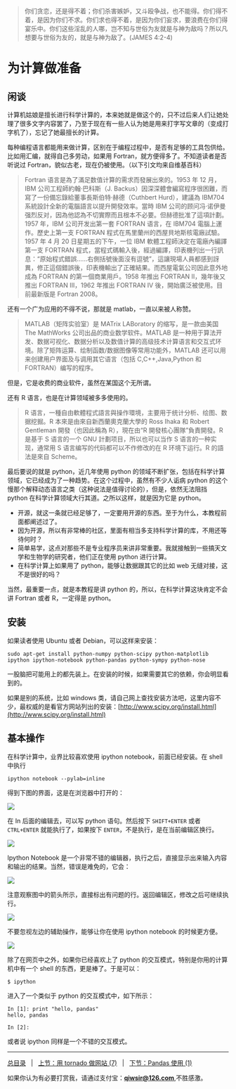 >你们贪恋，还是得不着；你们杀害嫉妒，又斗殴争战，也不能得。你们得不着，是因为你们不求。你们求也得不着，是因为你们妄求，要浪费在你们得宴乐中。你们这些淫乱的人哪，岂不知与世俗为友就是与神为敌吗？所以凡想要与世俗为友的，就是与神为敌了。(JAMES 4:2-4)

# 为计算做准备

## 闲谈

计算机姑娘是擅长进行科学计算的，本来她就是做这个的，只不过后来人们让她处理了很多文字内容罢了，乃至于现在有一些人认为她是用来打字写文章的（变成打字机了），忘记了她最擅长的计算。

每种编程语言都能用来做计算，区别在于编程过程中，是否有足够的工具包供给。比如用汇编，就得自己多劳动，如果用 Fortran，就方便得多了。不知道读者是否听说过 Fortran，貌似古老，现在仍被使用。（以下引文均来自维基百科）

>Fortran 语言是為了滿足数值计算的需求而發展出來的。1953 年 12 月，IBM 公司工程師約翰·巴科斯（J. Backus）因深深體會編寫程序很困難，而寫了一份備忘錄給董事長斯伯特·赫德（Cuthbert Hurd），建議為 IBM704 系統設計全新的電腦語言以提升開發效率。當時 IBM 公司的顾问冯·诺伊曼强烈反对，因為他認為不切實際而且根本不必要。但赫德批准了這項計劃。1957 年，IBM 公司开发出第一套 FORTRAN 语言，在 IBM704 電腦上運作。歷史上第一支 FORTRAN 程式在馬里蘭州的西屋貝地斯核電廠試驗。1957 年 4 月 20 日星期五的下午，一位 IBM 軟體工程師決定在電廠內編譯第一支 FORTRAN 程式，當程式碼輸入後，經過編譯，印表機列出一行訊息：“原始程式錯誤……右側括號後面沒有逗號”，這讓現場人員都感到訝異，修正這個錯誤後，印表機輸出了正確結果。而西屋電氣公司因此意外地成為 FORTRAN 的第一個商業用戶。1958 年推出 FORTRAN Ⅱ，幾年後又推出 FORTRAN Ⅲ，1962 年推出 FORTRAN Ⅳ 後，開始廣泛被使用。目前最新版是 Fortran 2008。

还有一个广为应用的不得不说，那就是 matlab，一直以来被人称赞。

>MATLAB（矩阵实验室）是 MATrix LABoratory 的缩写，是一款由美国 The MathWorks 公司出品的商业数学软件。MATLAB 是一种用于算法开发、数据可视化、数据分析以及数值计算的高级技术计算语言和交互式环境。除了矩阵运算、绘制函数/数据图像等常用功能外，MATLAB 还可以用来创建用户界面及与调用其它语言（包括 C,C++,Java,Python 和 FORTRAN）编写的程序。

但是，它是收费的商业软件，虽然在某国这个无所谓。

还有 R 语言，也是在计算领域被多多使用的。

>R 语言，一種自由軟體程式語言與操作環境，主要用于统计分析、绘图、数据挖掘。R 本來是由來自新西蘭奧克蘭大學的 Ross Ihaka 和 Robert Gentleman 開發（也因此稱為 R），現在由“R 開發核心團隊”負責開發。R 是基于 S 语言的一个 GNU 計劃项目，所以也可以当作 S 语言的一种实现，通常用 S 语言编写的代码都可以不作修改的在 R 环境下运行。R 的語法是來自 Scheme。

最后要说的就是 python，近几年使用 python 的领域不断扩张，包括在科学计算领域，它已经成为了一种趋势。在这个过程中，虽然有不少人诟病 python 的这个慢那个解释动态语言之类（这种说法是值得讨论的），但是，依然无法阻挡 python 在科学计算领域大行其道。之所以这样，就是因为它是 python。

- 开源，就这一条就已经足够了，一定要用开源的东西。至于为什么，本教程前面都阐述过了。
- 因为开源，所以有非常棒的社区，里面有相当多支持科学计算的库，不用还等待何时？
- 简单易学，这点对那些不是专业程序员来讲非常重要。我就接触到一些搞天文学和生物学的研究者，他们正在使用 python 进行计算。
- 在科学计算上如果用了 python，能够让数据跟其它的比如 web 无缝对接，这不是很好的吗？

当然，最重要一点，就是本教程是讲 python 的，所以，在科学计算这块肯定不会讲 Fortran 或者 R，一定得是 python。

## 安装

如果读者使用 Ubuntu 或者 Debian，可以这样来安装：

    sudo apt-get install python-numpy python-scipy python-matplotlib ipython ipython-notebook python-pandas python-sympy python-nose
    
一股脑把可能用上的都先装上。在安装的时候，如果需要其它的依赖，你会明显看到的。

如果是别的系统，比如 windows 类，请自己网上查找安装方法吧，这里内容不少，最权威的是看官方网站列出的安装：[http://www.scipy.org/install.html](http://www.scipy.org/install.html)

## 基本操作

在科学计算中，业界比较喜欢使用 ipython notebook，前面已经安装。在 shell 中执行

    ipython notebook --pylab=inline
    
得到下图的界面，这是在浏览器中打开的：

![](./3images/31001.png)

在 In 后面的编辑去，可以写 python 语句。然后按下 `SHIFT+ENTER` 或者 `CTRL+ENTER` 就能执行了，如果按下 `ENTER`，不是执行，是在当前编辑区换行。

![](./3images/31002.png)

Ipython Notebook 是一个非常不错的编辑器，执行之后，直接显示出来输入内容和输出的结果。当然，错误是难免的，它会：

![](./3images/31003.png)

注意观察图中的箭头所示，直接标出有问题的行。返回编辑区，修改之后可继续执行。

![](./3images/31004.png)

不要忽视左边的辅助操作，能够让你在使用 ipython notebook 的时候更方便。

![](./3images/31005.png)

除了在网页中之外，如果你已经喜欢上了 python 的交互模式，特别是你用的计算机中有一个 shell 的东西，更是棒了。于是可以：

    $ ipython

进入了一个类似于 python 的交互模式中，如下所示：
    
    In [1]: print "hello, pandas"
    hello, pandas

    In [2]: 

或者说 ipython 同样是一个不错的交互模式。

------

[总目录](./index.md)&nbsp;&nbsp;&nbsp;|&nbsp;&nbsp;&nbsp;[上节：用 tornado 做网站 (7)](./309.md)&nbsp;&nbsp;&nbsp;|&nbsp;&nbsp;&nbsp;[下节：Pandas 使用 (1)](./311.md)

如果你认为有必要打赏我，请通过支付宝：**qiwsir@126.com**,不胜感激。